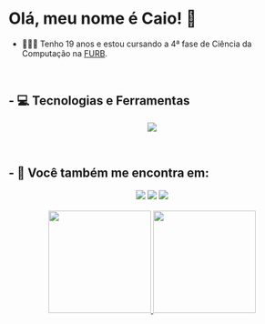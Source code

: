 # Olá, meu nome é Caio! 👋

- 👨🏻‍💻 Tenho 19 anos e estou cursando a 4ª fase de Ciência da Computação na [FURB](https://www.furb.br/pt).

<br>

## - 💻 Tecnologias e Ferramentas
<p align="center">
  <a href="https://skillicons.dev">
    <img src="https://skillicons.dev/icons?i=java,py,js,html,css,vue,dotnet,spring,git,mysql" />
  </a>
</p>

<br>

## - 📱 Você também me encontra em:
<div align="center">
  <a href="https://www.instagram.com/caioo.abraao/" target="_blank"><img src="https://img.shields.io/badge/-Instagram-%23E4405F?style=for-the-badge&logo=instagram&logoColor=white" target="_blank"/></a>
  <a href="https://www.linkedin.com/in/caio-abraão-manarim-06b50326a/"target="_blank"><img src="https://img.shields.io/badge/-LinkedIn-%230077B5?style=for-the-badge&logo=linkedin&logoColor=white" target="_blank"/></a>
  <a href="mailto:caioabraao10@gmail.com"><img src="https://img.shields.io/badge/Gmail-D14836?style=for-the-badge&logo=gmail&logoColor=white"/></a>
</div>

<br>

<div align="center">
  <a href="https://github.com/caiomz">
    <img loading="lazy" height="180em" src="https://github-readme-stats.vercel.app/api/top-langs/?username=caiomz&layout=compact&langs_count=7&theme=midnight-purple"/>
    <img loading="lazy" height="180em" src="https://github-readme-stats.vercel.app/api?username=caiomz&show_icons=true&theme=midnight-purple&include_all_commits=true&count_private=true"/>
  </a>
</div>
  

  

